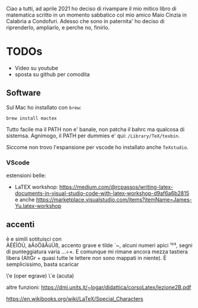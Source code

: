 
Ciao a tutti, ad aprile 2021 ho deciso di rivampare il mio mitico libro di matematica scritto in un momento sabbatico col mio amico Maio Cinzia in Calabria a Condofuri. Adesso che sono in paternita' ho deciso di riprenderlo, ampliarlo, e perche no, finirlo.

# TODOs

* Video su youtube
* sposta su github per comodita

## Software

Sul Mac ho installato con `brew`:

    brew install mactex
    
Tutto facile ma il PATH non e' banale, non patcha il bahrc ma qualcosa di sistemsa. Agnimogo, il PATH per dummies e' qui: `/Library/TeX/texbin`.

Siccome non trovo l'espansione per vscode ho installato anche `TeXstudio`.

### VScode

estensioni belle:

* LaTEX workshop: https://medium.com/@rcpassos/writing-latex-documents-in-visual-studio-code-with-latex-workshop-d9af6a6b2815 e anche https://marketplace.visualstudio.com/items?itemName=James-Yu.latex-workshop

## accenti

è e simili sotituisci con  
ÀÈÉÌÒÙ,
äÄöÖåÅüÜß, accento grave e tilde `~, alcuni numeri apici ¹²³, segni di punteggiatura varia …÷×. E comunque mi rimane ancora mezza tastiera libera (AltGr + quasi tutte le lettere non sono mappati in niente). È semplicissimo, basta scaricar

\\'e (oper egrave)
\\`e (acuta)

altre funzioni: https://dmi.units.it/~logar/didattica/corsoLatex/lezione2B.pdf

https://en.wikibooks.org/wiki/LaTeX/Special_Characters